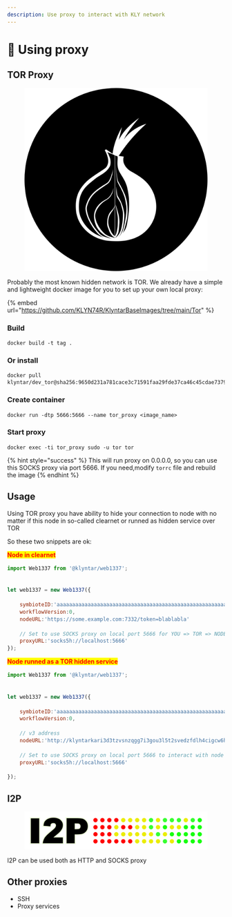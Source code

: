 ```yaml
---
description: Use proxy to interact with KLY network
---
```


# 🙈 Using proxy

## TOR Proxy

<figure><img src="../../.gitbook/assets/image (1) (1) (1) (1).png" alt=""><figcaption></figcaption></figure>

Probably the most known hidden network is TOR. We already have a simple and lightweight docker image for you to set up your own local proxy:

{% embed url="https://github.com/KLYN74R/KlyntarBaseImages/tree/main/Tor" %}

### Build

```
docker build -t tag .
```

### Or install

```
docker pull klyntar/dev_tor@sha256:9650d231a781cace3c71591faa29fde37ca46c45cdae7379a34e1f2c532c8535
```

### Create container

```
docker run -dtp 5666:5666 --name tor_proxy <image_name>
```

### Start proxy

```
docker exec -ti tor_proxy sudo -u tor tor
```

{% hint style="success" %}
This will run proxy on 0.0.0.0, so you can use this SOCKS proxy via port 5666. If you need,modify `torrc` file and rebuild the image
{% endhint %}



## Usage

Using TOR proxy you have ability to hide your connection to node with no matter if this node in so-called clearnet or runned as hidden service over TOR

So these two snippets are ok:

<mark style="color:red;">**Node in clearnet**</mark>

```javascript
import Web1337 from '@klyntar/web1337';


let web1337 = new Web1337({

    symbioteID:'aaaaaaaaaaaaaaaaaaaaaaaaaaaaaaaaaaaaaaaaaaaaaaaaaaaaaaaaaaaaaaaa',
    workflowVersion:0,
    nodeURL:'https://some.example.com:7332/token=blablabla'
    
    // Set to use SOCKS proxy on local port 5666 for YOU => TOR => NODE interaction
    proxyURL:'socks5h://localhost:5666'
});
```

<mark style="color:red;">**Node runned as a TOR hidden service**</mark>

```javascript
import Web1337 from '@klyntar/web1337';


let web1337 = new Web1337({

    symbioteID:'aaaaaaaaaaaaaaaaaaaaaaaaaaaaaaaaaaaaaaaaaaaaaaaaaaaaaaaaaaaaaaaa',
    workflowVersion:0,
    
    // v3 address
    nodeURL:'http://klyntarkari3d3tzvsnzqgg7i3gou3l5t2svedzfdlh4cigcw6hwmcqd.onion'
    
    // Set to use SOCKS proxy on local port 5666 to interact with node hidden over TOR
    proxyURL:'socks5h://localhost:5666'

});
```



## I2P

<figure><img src="../../.gitbook/assets/image (2) (2).png" alt=""><figcaption></figcaption></figure>

I2P can be used both as HTTP and SOCKS proxy



## Other proxies

* SSH
* Proxy services
